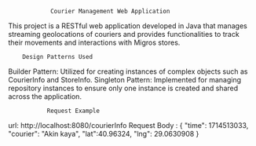                 Courier Management Web Application

This project is a RESTful web application developed in Java that manages streaming geolocations of couriers and provides functionalities to track their movements and interactions with Migros stores.

		Design Patterns Used
Builder Pattern: Utilized for creating instances of complex objects such as CourierInfo and StoreInfo.
Singleton Pattern: Implemented for managing repository instances to ensure only one instance is created and shared across the application.

               Request Example
url: http://localhost:8080/courierInfo
Request Body : {
  "time": 1714513033,
  "courier": "Akin kaya",
  "lat":40.96324,
  "lng": 29.0630908
}
